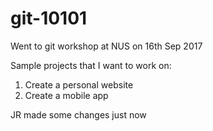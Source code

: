 # git-10101

Went to git workshop at NUS on 16th Sep 2017


Sample projects that I want to work on:
1. Create a personal website 
2. Create a mobile app 


JR made some changes just now